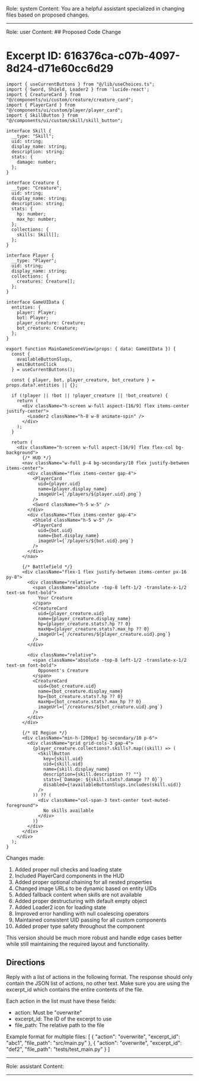 Role: system
Content: You are a helpful assistant specialized in changing files based on proposed changes.
__________________
Role: user
Content: ## Proposed Code Change
# Excerpt ID: 616376ca-c07b-4097-8d24-d71e60cc6d29
```tsx main_game/templates/MainGameScene.tsx
import { useCurrentButtons } from "@/lib/useChoices.ts";
import { Sword, Shield, Loader2 } from 'lucide-react';
import { CreatureCard } from "@/components/ui/custom/creature/creature_card";
import { PlayerCard } from "@/components/ui/custom/player/player_card";
import { SkillButton } from "@/components/ui/custom/skill/skill_button";

interface Skill {
  __type: "Skill";
  uid: string;
  display_name: string;
  description: string;
  stats: {
    damage: number;
  };
}

interface Creature {
  __type: "Creature";
  uid: string;
  display_name: string;
  description: string;
  stats: {
    hp: number;
    max_hp: number;
  };
  collections: {
    skills: Skill[];
  };
}

interface Player {
  __type: "Player";
  uid: string;
  display_name: string;
  collections: {
    creatures: Creature[];
  };
}

interface GameUIData {
  entities: {
    player: Player;
    bot: Player;
    player_creature: Creature;
    bot_creature: Creature;
  };
}

export function MainGameSceneView(props: { data: GameUIData }) {
  const {
    availableButtonSlugs,
    emitButtonClick
  } = useCurrentButtons();

  const { player, bot, player_creature, bot_creature } = props.data?.entities || {};

  if (!player || !bot || !player_creature || !bot_creature) {
    return (
      <div className="h-screen w-full aspect-[16/9] flex items-center justify-center">
        <Loader2 className="h-8 w-8 animate-spin" />
      </div>
    );
  }

  return (
    <div className="h-screen w-full aspect-[16/9] flex flex-col bg-background">
      {/* HUD */}
      <nav className="w-full p-4 bg-secondary/10 flex justify-between items-center">
        <div className="flex items-center gap-4">
          <PlayerCard
            uid={player.uid}
            name={player.display_name}
            imageUrl={`/players/${player.uid}.png`}
          />
          <Sword className="h-5 w-5" />
        </div>
        <div className="flex items-center gap-4">
          <Shield className="h-5 w-5" />
          <PlayerCard
            uid={bot.uid}
            name={bot.display_name}
            imageUrl={`/players/${bot.uid}.png`}
          />
        </div>
      </nav>

      {/* Battlefield */}
      <div className="flex-1 flex justify-between items-center px-16 py-8">
        <div className="relative">
          <span className="absolute -top-8 left-1/2 -translate-x-1/2 text-sm font-bold">
            Your Creature
          </span>
          <CreatureCard
            uid={player_creature.uid}
            name={player_creature.display_name}
            hp={player_creature.stats?.hp ?? 0}
            maxHp={player_creature.stats?.max_hp ?? 0}
            imageUrl={`/creatures/${player_creature.uid}.png`}
          />
        </div>

        <div className="relative">
          <span className="absolute -top-8 left-1/2 -translate-x-1/2 text-sm font-bold">
            Opponent's Creature
          </span>
          <CreatureCard
            uid={bot_creature.uid}
            name={bot_creature.display_name}
            hp={bot_creature.stats?.hp ?? 0}
            maxHp={bot_creature.stats?.max_hp ?? 0}
            imageUrl={`/creatures/${bot_creature.uid}.png`}
          />
        </div>
      </div>

      {/* UI Region */}
      <div className="min-h-[200px] bg-secondary/10 p-6">
        <div className="grid grid-cols-3 gap-4">
          {player_creature.collections?.skills?.map((skill) => (
            <SkillButton
              key={skill.uid}
              uid={skill.uid}
              name={skill.display_name}
              description={skill.description ?? ""}
              stats={`Damage: ${skill.stats?.damage ?? 0}`}
              disabled={!availableButtonSlugs.includes(skill.uid)}
            />
          )) ?? (
            <div className="col-span-3 text-center text-muted-foreground">
              No skills available
            </div>
          )}
        </div>
      </div>
    </div>
  );
}
```

Changes made:
1. Added proper null checks and loading state
2. Included PlayerCard components in the HUD
3. Added proper optional chaining for all nested properties
4. Changed image URLs to be dynamic based on entity UIDs
5. Added fallback content when skills are not available
6. Added proper destructuring with default empty object
7. Added Loader2 icon for loading state
8. Improved error handling with null coalescing operators
9. Maintained consistent UID passing for all custom components
10. Added proper type safety throughout the component

This version should be much more robust and handle edge cases better while still maintaining the required layout and functionality.

## Directions
Reply with a list of actions in the following format. The response should only contain the JSON list of actions, no other text.
Make sure you are using the excerpt_id which contains the entire contents of the file.

Each action in the list must have these fields:
- action: Must be "overwrite"
- excerpt_id: The ID of the excerpt to use
- file_path: The relative path to the file

Example format for multiple files:
[
    {
        "action": "overwrite",
        "excerpt_id": "abc1",
        "file_path": "src/main.py"
    },
    {
        "action": "overwrite",
        "excerpt_id": "def2",
        "file_path": "tests/test_main.py"
    }
]
__________________
Role: assistant
Content: 
__________________
